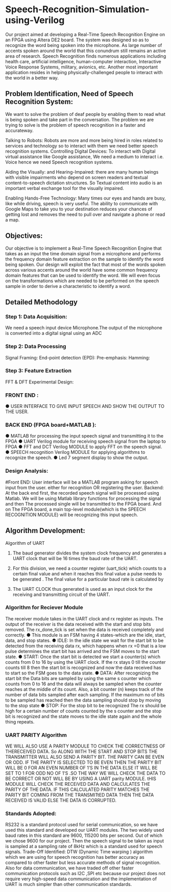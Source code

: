 # Speech-Recognition-Simulation-using-Verilog
Our project aimed at developing a Real-Time Speech Recognition Engine on an FPGA using Altera DE2 board. The system was designed so as to recognize the word being spoken into the microphone. As large number of accents spoken around the world that this conundrum still remains an active area of research. Speech Recognition finds numerous applications including health care, artificial intelligence, human-computer interaction, Interactive Voice Response Systems, military, avionics, etc. Another most important application resides in helping physically-challenged people to interact with the world in a better way.
## Problem Identification, Need of Speech Recognition System:
We want to solve the problem of deaf people by enabling them to read what is being spoken and take part in the conversation. The problem we are trying to solve is the problem of speech recognition in a faster and accurateway.

Talking to Robots: Robots are more and more being hired in roles related to services and technology so to interact with them we need better speech recognition systems.
Controlling Digital Devices: To interact with Digital virtual assistance like
Google assistance, We need a medium to interact i.e. Voice hence we need
Speech recognition systems.

Aiding the Visually: and Hearing-Impaired: there are many human beings with visible impairments who depend on screen readers and textual content-to-speech dictation structures. So Textual content into audio is an important verbal exchange tool for the visually impaired.

Enabling Hands-Free Technology: Many times our eyes and hands are busy, like while driving, speech is very useful. The ability to communicate with Google Maps to take you to your destination reduces your chances of getting lost and removes the need to pull over and navigate a phone or read a map.

## Objectives:
Our objective is to implement a Real-Time Speech Recognition Engine that
takes as an input the time domain signal from a microphone and performs
the frequency domain feature extraction on the sample to identify the word
being spoken. Our design will exploit the fact that most of the words spoken
across various accents around the world have some common frequency
domain features that can be used to identify the word.
We will even focus on the transformations which are needed to be
performed on the speech sample in order to derive a characteristic to
identify a word.

## Detailed Methodology
### Step 1: Data Acquisition:
We need a speech input device Microphone.The output of the microphone is converted into a digital signal using an ADC
### Step 2: Data Processing
Signal Framing:
End-point detection (EPD):
Pre-emphasis:
Hamming:
### Step 3: Feature Extraction
FFT & DFT
Experimental Design:
### FRONT END :
● USER INTERFACE TO GIVE INPUT SPEECH AND SHOW THE OUTPUT
TO THE USER.
### BACK END (FPGA board+MATLAB ):
● MATLAB for processing the input speech signal and transmitting it
to the FPGA
● UART Verilog module for receiving speech signal from the laptop to
FPGA
● FFT and DCT Verilog MODULE to apply FFT on the speech signal.
● SPEECH recognition Verilog MODULE for applying algorithms to
recognize the speech.
● Led 7 segment display to show the output.
### Design Analysis:
#Front END:
User interface will be a MATLAB program asking for speech input from the
user.
either for recognition OR registering the user.
Backend:
At the back end first, the recorded speech signal will be processed using
Matlab. We will be using Matlab library functions for processing the signal
and then The processed single will be transmitted to the FPGA board. And
on The FPGA board, a main top-level module(which is the SPEECH
RECOGNITION MODULE) will be recognizing this input speech.
## Algorithm Development:
Algorithm of UART
1. The baud generator divides the system clock frequency and generates a UART clock that will be 16 times the baud rate of the UART.
2. For this division, we need a counter register (uart_tick) which counts to a certain final value and when it reaches this final value a pulse needs to be generated . The final value for a particular baud rate is calculated by

3. The UART CLOCK thus generated is used as an input clock for the receiving and transmitting circuit of the UART.


### Algorithm for Reciever Module
The receiver module takes in the UART clock and rx register as inputs. The
output of the receiver is the data received with the start and stop bits
removed. The rx_done_tick is set when the data is received completely and
correctly.
● This module is an FSM having 4 states-which are the idle, start,
data, and stop states.
● IDLE: In the idle state we wait for the start bit to be detected from
the receiving data rx, which happens when rx =0 that is a low pulse
determines the start bit has arrived and the FSM moves to the start state.
● START: Once the start bit is detected we start a counter(s) which
counts from 0 to 16 by using the UART clock. If the rx stays 0 till the counter
counts till 8 then the start bit is recognized and now the data received has to
start so the FSM goes to the data state.
● DATA: After recognizing the start bit the Data bits are sampled by
using the same s counter
which counts from 0 to 16 and the data will always be sampled when the
counter reaches at the middle of its count. Also, a bit counter (n) keeps track
of the number of data bits sampled after each sampling. If the maximum no
of bits to be sampled has reached then the data sampling should stop by
moving to the stop state
● STOP:
For the stop bit to be recognized The rx should be high for a certain
number of counts counted by the s counter and the stop bit is recognized
and the state moves to the idle state again and the whole thing repeats.

### UART PARITY Algorithm
WE WILL ALSO USE A PARITY MODULE TO CHECK THE CORRECTNESS OF THERECEIVED DATA.
So ALONG WITH THE START AND STOP BITS THE TRANSMITTER WILL ALSO SEND A PARITY BIT. THE PARITY CAN BE EVEN OR ODD. IF THE PARITY IS SELECTED TO BE EVEN THEN THE PARITY BIT WILL BE 0 FOR AN EVEN NUMBER OF 1’S IN THE DATA ELSE IT WILL BE SET TO 1 FOR ODD NO OF 1’S .SO THE WAY WE WILL CHECK THE DATA TO BE CORRECT OR NOT WILL BE BY USING A UART parity
MODULE. tHIS MODULE WILL CHECK THE RECEiVED DATA AND CALCULATES THE PARITY OF THE DATA. IF THIS CALCULATED PARITY MATCHES THE PARITY BIT COMING FROM THE TRANSMITtED DATA THEN THE DATA RECEIVED IS VALID ELSE THE DATA IS CORRUPTED.

### Standards Adopted:
RS232 is a standard protocol used for serial communication, so we have used this standard and
developed our UART modules. The two widely used baud rates in this standard are 9600,
115200 bits per second. Out of which we chose 9600 for our project.
Then the speech signal to be taken as input is sampled at a sampling rate of 8kHz which is a
standard used for speech signals.
Trade-Off Identified:
DTW (Dynamic Time warping ) algorithm which we are using for speech recognition has better
accuracy as compared to other faster but less accurate methods of signal recognition.
Also for data communication, we have traded off other faster communication protocols such as
I2C ,SPI etc because our project does not require very high-speed data communication and the
implementation of UART is much simpler than other communication standards.

